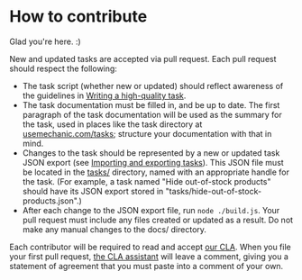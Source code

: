 # How to contribute

Glad you're here. :)

New and updated tasks are accepted via pull request. Each pull request should respect the following:

* The task script (whether new or updated) should reflect awareness of the guidelines in [Writing a high-quality task](https://docs.usemechanic.com/article/450-writing-a-high-quality-task).
* The task documentation must be filled in, and be up to date. The first paragraph of the task documentation will be used as the summary for the task, used in places like the task directory at [usemechanic.com/tasks](https://usemechanic.com/tasks); structure your documentation with that in mind.
* Changes to the task should be represented by a new or updated task JSON export (see [Importing and exporting tasks](https://docs.usemechanic.com/article/505-importing-and-exporting-tasks)). This JSON file must be located in the [tasks/](./tasks/) directory, named with an appropriate handle for the task. (For example, a task named "Hide out-of-stock products" should have its JSON export stored in "tasks/hide-out-of-stock-products.json".)
* After each change to the JSON export file, run `node ./build.js`. Your pull request must include any files created or updated as a result. Do not make any manual changes to the docs/ directory.

Each contributor will be required to read and accept [our CLA](./CLA.md). When you file your first pull request, [the CLA assistant](https://github.com/marketplace/actions/cla-assistant-lite) will leave a comment, giving you a statement of agreement that you must paste into a comment of your own.
